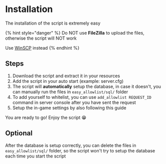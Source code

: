 # Installation

The installation of the script is extremely easy

{% hint style="danger" %}
Do NOT use **FileZilla** to upload the files, otherwise the script will NOT work

Use [WinSCP](https://winscp.net/eng/download.php) instead
{% endhint %}

## Steps

1. Download the script and extract it in your resources
2. Add the script in your auto start (example: server.cfg)
3. The script will **automatically** setup the database, in case it doesn't, you can manually run the files in `easy_allowlist/sql/` folder
4. To add yourself to whitelist, you can use `add_allowlist REQUEST_ID` command in server console after you have sent the request
5. Setup the in-game settings by also following this guide

You are ready to go! Enjoy the script 😁

## Optional

After the database is setup correctly, you can delete the files in `easy_allowlist/sql/` folder, so the script won't try to setup the database each time you start the script
